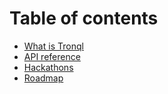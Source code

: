 # Table of contents

* [What is Tronql](README.md)
* [API reference](API.md)
* [Hackathons](HACKATHONS.md)
* [Roadmap](ROADMAP.md)